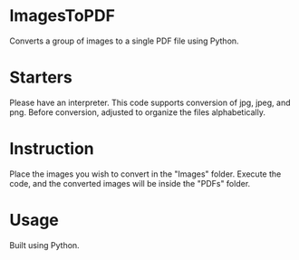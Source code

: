 # ImagesToPDF
Converts a group of images to a single PDF file using Python. 

# Starters
Please have an interpreter. This code supports conversion of jpg, jpeg, and png. Before conversion, adjusted to organize the files alphabetically.

# Instruction
Place the images you wish to convert in the "Images" folder. Execute the code, and the converted images will be inside the "PDFs" folder.

# Usage
Built using Python.
